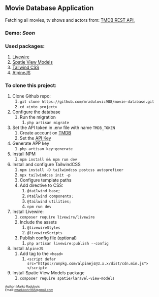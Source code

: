 ## Movie Database Application

Fetching all movies, tv shows and actors from: [TMDB REST API.](https://www.themoviedb.org/documentation/api)

### Demo: <i>Soon</i>

### Used packages:
1. [Livewire](https://laravel-livewire.com/)
2. [Spatie View Models](https://github.com/spatie/laravel-view-models)
3. [Tailwind CSS](https://tailwindcss.com/)
4. [AlpineJS](https://alpinejs.dev/)

### To clone this project:
1. Clone Github repo:
   1. `git clone https://github.com/mradulovic988/movie-database.git`
   2. `cd <into project>`
2. Configure the database
    1. Run the migration
        1. `php artisan migrate`
3. Set the API token in .env file with name `TMDB_TOKEN`
   1. Create account on [TMDB](https://www.themoviedb.org/)
   2. Set the [API Key](https://www.themoviedb.org/settings/api)
4. Generate APP key
    1. `php artisan key:generate`
5. Install NPM 
   1. `npm install && npm run dev`
6. Install and configure TailwindCSS
   1. `npm install -D tailwindcss postcss autoprefixer`
   2. `npx tailwindcss init -p`
   3. Configure template paths
   4. Add directive to CSS:
      1. `@tailwind base;`
      2. `@tailwind components;`
      3. `@tailwind utilities;`
      4. `npm run dev`
7. Install Livewire:
   1. `composer require livewire/livewire`
   2. Include the assets
      1. `@livewireStyles`
      2. `@livewireScripts`
   3. Publish config file (optional)
      1. `php artisan livewire:publish --config`
8. Install `AlpineJS`
   1. Add tag to the `<head>`
      1. `<script defer src="https://unpkg.com/alpinejs@3.x.x/dist/cdn.min.js"></script>`
9. Install Spatie View Models package
   1. `composer require spatie/laravel-view-models`


<sup><sub>Author: Marko Radulovic</sub></sup><br>
<sup><sub>Email: [mradulovic988@gmail.com](mailto:mradulovic988@gmail.com)</sub></sup>